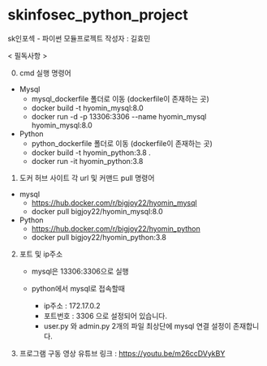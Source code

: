 # skinfosec_python_project
sk인포섹 - 파이썬 모듈프로젝트
작성자 : 길효민

< 필독사항 >

0. cmd 실행 명령어
 - Mysql
	- mysql_dockerfile 폴더로 이동 (dockerfile이 존재하는 곳)
	- docker build -t hyomin_mysql:8.0
	- docker run -d -p 13306:3306 --name hyomin_mysql hyomin_mysql:8.0
 - Python
	- python_dockerfile 폴더로 이동 (dockerfile이 존재하는 곳)
	- docker build -t hyomin_python:3.8 .
	- docker run -it hyomin_python:3.8


1. 도커 허브 사이트 각 url 및 커맨드 pull 명령어
 - mysql
	- https://hub.docker.com/r/bigjoy22/hyomin_mysql
	- docker pull bigjoy22/hyomin_mysql:8.0
 - Python
	- https://hub.docker.com/r/bigjoy22/hyomin_python
	- docker pull bigjoy22/hyomin_python:3.8


2. 포트 및 ip주소
	- mysql은 13306:3306으로 실행

	- python에서 mysql로 접속할때
		- ip주소 : 172.17.0.2
		- 포트번호 : 3306 으로 설정되어 있습니다.
		- user.py 와 admin.py 2개의 파일 최상단에 mysql 연결 설정이 존재합니다.

3. 프로그램 구동 영상 유튜브 링크 : https://youtu.be/m26ccDVykBY
